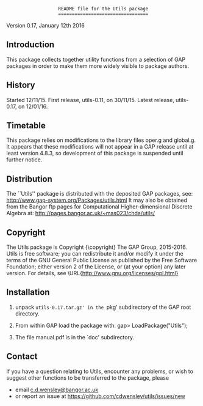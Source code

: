                       README file for the Utils package 
                       ================================= 

Version 0.17, January 12th 2016 

Introduction 
------------
This package collects together utility functions from a selection of GAP 
packages in order to make them more widely visible to package authors.

History
-------
Started 12/11/15.  First release, utils-0.11, on 30/11/15. 
Latest release, utils-0.17, on 12/01/16. 

Timetable
---------
This package relies on modifications to the library files oper.g and global.g. 
It appears that these modifications will not appear in a GAP release until at 
least version 4.8.3, so development of this package is suspended until 
further notice. 

Distribution
-------------
The ``Utils'' package is distributed with the deposited GAP packages, see: 
     http://www.gap-system.org/Packages/utils.html
It may also be obtained from the Bangor ftp pages for
Computational Higher-dimensional Discrete Algebra at: 
     http://pages.bangor.ac.uk/~mas023/chda/utils/

Copyright
---------
The Utils package is Copyright {\copyright} The GAP Group, 2015-2016. 
Utils is free software; you can redistribute it and/or modify
it under the terms of the GNU General Public License as published by
the Free Software Foundation; either version 2 of the License, or
(at your option) any later version. 
For details, see \URL{http://www.gnu.org/licenses/gpl.html}

Installation
------------
1) unpack `utils-0.17.tar.gz' in the `pkg' subdirectory of the GAP root directory.

2) From within GAP load the package with:
gap> LoadPackage("Utils"); 

3) The file manual.pdf is in the `doc' subdirectory.

Contact
-------
If you have a question relating to Utils, encounter any problems, 
or wish to suggest other functions to be transferred to the package, please
 - email c.d.wensley@bangor.ac.uk 
 - or report an issue at https://github.com/cdwensley/utils/issues/new 
